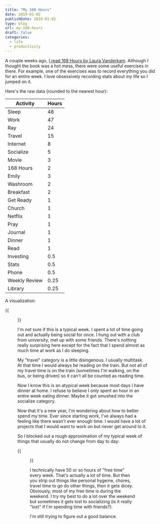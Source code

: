 ```yaml
---
title: "My 168 Hours"
date: 2019-01-02
publishDate: 2019-01-02
type: blog
url: my-168-hours
draft: false
categories:
  - life
  - productivity
---
```


A couple weeks ago, [I read 168 Hours by Laura Vanderkam](). Although I thought the book was a hot mess, there were some useful exercises in there. For example, one of the exercises was to record everything you did for an entire week. I love obsessively recording stats about my life so I jumped on it.

Here's the raw data (rounded to the nearest hour):

Activity | Hours
--------|-------
Sleep | 48
Work | 47
Ray | 24
Travel | 15
Internet | 8
Socialize | 5
Movie | 3
168 Hours | 2
Emily | 3
Washroom | 2
Breakfast | 2
Get Ready | 1
Church | 1
Netflix | 1
Pray | 1
Journal | 1
Dinner | 1
Read | 1
Investing | 0.5
Stats | 0.5
Phone | 0.5
Weekly Review | 0.25
Library | 0.25

A visualization:

{{<figure src="https://res.cloudinary.com/dvozrk6m8/image/upload/v1545796847/my-168-hours_c5ab0s.png" title="My 168 Hours">}}

I'm not sure if this is a typical week. I spent a lot of time going out and actually being social for once. I hung out with a club from university, met up with some friends. There's nothing really surprising here except for the fact that I spend almost as much time at work as I do sleeping.

My "travel" category is a little disingenous. I usually multitask. At that time I would always be reading on the train. But not all of my travel time is on the train (sometimes I'm walking, on the bus, or being driven) so it can't all be counted as reading time.

Now I know this is an atypical week because most days I have dinner at home. I refuse to believe I only spent an hour in an entire week eating dinner. Maybe it got smushed into the socialize category.

Now that it's a new year, I'm wondering about how to better spend my time. Ever since starting work, I've always had a feeling like there wasn't ever enough time. I would have a lot of projects that I would want to work on but never get around to it.

So I blocked out a rough approximation of my typical week of things that usually do not change from day to day:

{{<figure src="https://res.cloudinary.com/dvozrk6m8/image/upload/v1545797810/ideal-week_txy5ww.png" title="Ideal Empty Week">}}

I technically have 50 or so hours of "free time" every week. That's actually a lot of time. But then you strip out things like personal hygeine, chores, travel time to go do other things, then it gets dicey. Obviously, most of my free time is during the weekend. I try my best to do a lot over the weekend but sometimes it gets lost to socializing (is it really "lost" if I'm spending time with friends?).

I'm still trying to figure out a good balance.